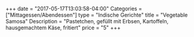 +++
date = "2017-05-17T13:03:58-04:00"
Categories = ["Mittagessen/Abendessen"]
type = "Indische Gerichte"
title = "Vegetable Samosa"
Description = "Pastetchen, gefüllt mit Erbsen, Kartoffeln, hausgemachtem Käse, fritiert"
price = "5"
+++
